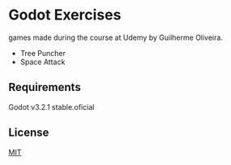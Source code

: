 # Godot Exercises

games made during the course at Udemy by Guilherme Oliveira.


- Tree Puncher 
- Space Attack


## Requirements

Godot v3.2.1 stable.oficial

## License

[MIT](LICENSE)

